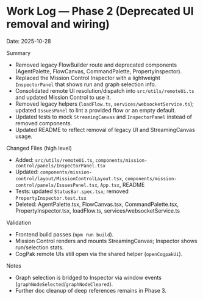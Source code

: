 # Work Log — Phase 2 (Deprecated UI removal and wiring)

Date: 2025-10-28

Summary
- Removed legacy FlowBuilder route and deprecated components (AgentPalette, FlowCanvas, CommandPalette, PropertyInspector).
- Replaced the Mission Control Inspector with a lightweight `InspectorPanel` that shows run and graph selection info.
- Consolidated remote UI resolution/dispatch into `src/utils/remoteUi.ts` and updated Mission Control to use it.
- Removed legacy helpers (`loadFlow.ts`, `services/websocketService.ts`); updated `IssuesPanel` to lint a provided flow or an empty default.
- Updated tests to mock `StreamingCanvas` and `InspectorPanel` instead of removed components.
- Updated README to reflect removal of legacy UI and StreamingCanvas usage.

Changed Files (high level)
- Added: `src/utils/remoteUi.ts`, `components/mission-control/panels/InspectorPanel.tsx`
- Updated: `components/mission-control/layout/MissionControlLayout.tsx`, `components/mission-control/panels/IssuesPanel.tsx`, `App.tsx`, README
- Tests: updated `StatusBar.spec.tsx`; removed `PropertyInspector.test.tsx`
- Deleted: AgentPalette.tsx, FlowCanvas.tsx, CommandPalette.tsx, PropertyInspector.tsx, loadFlow.ts, services/websocketService.ts

Validation
- Frontend build passes (`npm run build`).
- Mission Control renders and mounts StreamingCanvas; Inspector shows run/selection stats.
- CogPak remote UIs still open via the shared helper (`openCogpakUi`).

Notes
- Graph selection is bridged to Inspector via window events (`graphNodeSelected`/`graphNodeCleared`).
- Further doc cleanup of deep references remains in Phase 3.
